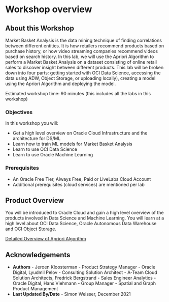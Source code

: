 # Workshop overview

## About this Workshop

Market Basket Analysis is the data mining technique of finding correlations between different entities. It is how retailers recommend products based on purchase history, or how 
video streaming companies recommend videos based on search history. In this lab, we will use the Apriori Algorithm to perform a Market Basket Analysis on a dataset consisting 
of online retail sales to discover insight between different products. This lab will be broken down into four parts: getting started with OCI Data Science, accessing the data 
using ADW, Object Storage, or uploading locally), creating a model using the Apriori Algorithm and deploying the model.

Estimated workshop time: 90 minutes (this includes all the labs in this workshop)

### Objectives

In this workshop you will:
* Get a high level overview on Oracle Cloud Infrastructure and the architecture for DS/ML
* Learn how to train ML models for Market Basket Analysis
* Learn to use OCI Data Science
* Learn to use Oracle Machine Learning

### Prerequisites

* An Oracle Free Tier, Always Free, Paid or LiveLabs Cloud Account
* Additional prerequisites (cloud services) are mentioned per lab

## Product Overview

You will be introduced to Oracle Cloud and gain a high level overview of the products involved in Data Science and Machine Learning. You will learn at a high level about OCI Data Science, Oracle Autonomous Data Warehouse and OCI Object Storage.

[Detailed Overview of Apriori Algorithm](https://docs.oracle.com/database/121/DMCON/GUID-B7D12599-FB4C-45E3-BCE4-E54A3C6F0E64.htm#DMCON294)

## Acknowledgements
* **Authors** - Jeroen Kloosterman - Product Strategy Manager - Oracle Digital, Lyudmil Pelov - Consulting Solution Architect - A-Team Cloud Solution Architects, Fredrick Bergstrand - Sales Engineer Analytics - Oracle Digital, Hans Viehmann - Group Manager - Spatial and Graph Product Management
* **Last Updated By/Date** - Simon Weisser, December 2021